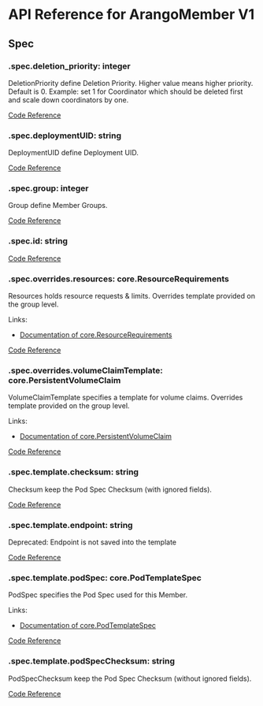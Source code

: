 # API Reference for ArangoMember V1

## Spec

### .spec.deletion_priority: integer

DeletionPriority define Deletion Priority.
Higher value means higher priority. Default is 0.
Example: set 1 for Coordinator which should be deleted first and scale down coordinators by one.

[Code Reference](https://github.com/arangodb/kube-arangodb/blob/1.2.35/pkg/apis/deployment/v1/arango_member_spec.go#L47)

### .spec.deploymentUID: string

DeploymentUID define Deployment UID.

[Code Reference](https://github.com/arangodb/kube-arangodb/blob/1.2.35/pkg/apis/deployment/v1/arango_member_spec.go#L36)

### .spec.group: integer

Group define Member Groups.

[Code Reference](https://github.com/arangodb/kube-arangodb/blob/1.2.35/pkg/apis/deployment/v1/arango_member_spec.go#L31)

### .spec.id: string

[Code Reference](https://github.com/arangodb/kube-arangodb/blob/1.2.35/pkg/apis/deployment/v1/arango_member_spec.go#L33)

### .spec.overrides.resources: core.ResourceRequirements

Resources holds resource requests & limits. Overrides template provided on the group level.

Links:
* [Documentation of core.ResourceRequirements](https://kubernetes.io/docs/reference/generated/kubernetes-api/v1.26/#resourcerequirements-v1-core)

[Code Reference](https://github.com/arangodb/kube-arangodb/blob/1.2.35/pkg/apis/deployment/v1/arango_member_spec_overrides.go#L38)

### .spec.overrides.volumeClaimTemplate: core.PersistentVolumeClaim

VolumeClaimTemplate specifies a template for volume claims. Overrides template provided on the group level.

Links:
* [Documentation of core.PersistentVolumeClaim](https://kubernetes.io/docs/reference/generated/kubernetes-api/v1.26/#persistentvolumeclaim-v1-core)

[Code Reference](https://github.com/arangodb/kube-arangodb/blob/1.2.35/pkg/apis/deployment/v1/arango_member_spec_overrides.go#L33)

### .spec.template.checksum: string

Checksum keep the Pod Spec Checksum (with ignored fields).

[Code Reference](https://github.com/arangodb/kube-arangodb/blob/1.2.35/pkg/apis/deployment/v1/arango_member_pod_template.go#L60)

### .spec.template.endpoint: string

Deprecated: Endpoint is not saved into the template

[Code Reference](https://github.com/arangodb/kube-arangodb/blob/1.2.35/pkg/apis/deployment/v1/arango_member_pod_template.go#L63)

### .spec.template.podSpec: core.PodTemplateSpec

PodSpec specifies the Pod Spec used for this Member.

Links:
* [Documentation of core.PodTemplateSpec](https://kubernetes.io/docs/reference/generated/kubernetes-api/v1.26/#podtemplatespec-v1-core)

[Code Reference](https://github.com/arangodb/kube-arangodb/blob/1.2.35/pkg/apis/deployment/v1/arango_member_pod_template.go#L54)

### .spec.template.podSpecChecksum: string

PodSpecChecksum keep the Pod Spec Checksum (without ignored fields).

[Code Reference](https://github.com/arangodb/kube-arangodb/blob/1.2.35/pkg/apis/deployment/v1/arango_member_pod_template.go#L57)

